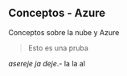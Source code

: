 ## Conceptos - Azure
Conceptos sobre la nube y Azure
>Esto es una pruba

*asereje ja deje*.-
la la al

